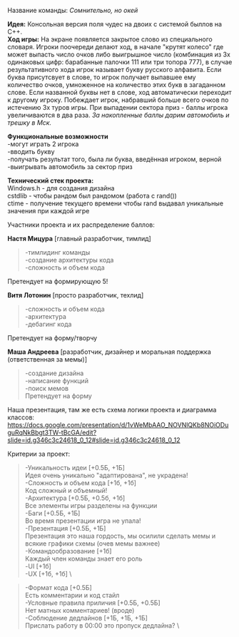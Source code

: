 Название команды: *Сомнительно, но окей*

**Идея:** Консольная версия поля чудес на двоих с системой быллов на C++.  
**Ход игры:** На экране появляется закрытое слово из специального словаря. Игроки поочереди делают ход, в начале "крутят колесо" где может выпасть число очков либо выигрышное число (комбинация из 3х одинаковых цифр: барабанные палочки 111 или три топора 777), в случае результативного хода игрок называет букву русского алфавита. Если буква присутсвует в слове, то игрок получает выпавшее ему количество очков, умноженное на количество этих букв в загаданном слове. Если названной буквы нет в слове, ход автоматически переходит к другому игроку. Побеждает игрок, набравший больше всего очков по истечению 3х туров игры. При выпадении сектора приз - баллы игрока увеличиваются в два раза. *За накопленные баллы дарим автомобиль и трешку в Мск.*

**Функциональные возможности** \
-могут играть 2 игрока \
-вводить букву \
-получать результат того, была ли буква, введённая игроком, верной \
-выигрывать автомобиль за сектор приз 

**Технический стек проекта:** \
Windows.h - для создания дизайна \
cstdlib - чтобы рандом был рандомом (работа с rand()) \
ctime - получение текущего времени чтобы rand выдавал уникальные значения при каждой игре


Участники проекта и их распределение баллов:

**Настя Мицура** [главный разработчик, тимлид]
> -тимлидинг команды \
> -создание архитектуры кода \
> -сложность и объем кода
>
Претендует на формирующую 5!

**Витя Лотонин** [просто разработчик, техлид]
> -сложность и объем кода \
> -архитектура \
>-дебагинг кода
>
Претендует на форму/творчу

**Маша Андреева** [разработчик, дизайнер и моральная поддержка (ответственная за мемы)]
>  -создание дизайна \
> -написание функций \
> -поиск мемов \
Претендует на форму


Наша презентация, там же есть схема логики проекта и диаграмма классов: https://docs.google.com/presentation/d/1vWeMbAAO_NOVNlQKb8NOiODuguRqNkBbgt3TW-tBcGA/edit?slide=id.g346c3c24618_0_12#slide=id.g346c3c24618_0_12 

Критерии за проект: 
> -Уникальность идеи [+0.5Б, +1Б] \
Идея очень уникально "адаптирована", не украдена! \
> -Сложность и объем кода [+1б, +1б]  \
Код сложный и объемный! \
> -Архитектура [+0.5Б, +0.5б, +1б] \
Все элементы игры разделены на функции \
> -Баги [+0.5Б, +1Б] \
Во время презентации игра не упала! \
> -Презентация [+0.5Б, +1Б] \
Презентация это наша гордость, мы осилили сделать мемы и всякие графики схемы (очев мемы важнее) \
> -Командообразование [+1б] \
Каждый член команды знает его роль \
> -UI [+1б] \
> -UX [+1б, +1б] \

> -Формат кода [+0.5Б] \
Есть комментарии и код стайл \
> -Условные правила приличия [+0.5Б, +0.5Б] \
Нет матных комментариев! (вроде) \
> -Соблюдение дедлайнов [+1Б, +1Б, +1Б] \
Прислать работу в 00:00 это пропуск дедлайна? \
